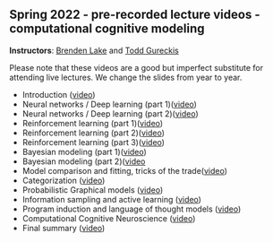 ## Spring 2022 - pre-recorded lecture videos - computational cognitive modeling 

**Instructors**: [Brenden Lake](https://cims.nyu.edu/~brenden/) and [Todd Gureckis](https://todd.gureckislab.org/)

Please note that these videos are a good but imperfect substitute for attending live lectures. We change the slides from year to year.

- Introduction ([video](https://vimeo.com/666970843))
- Neural networks / Deep learning (part 1)([video](https://vimeo.com/669931315))
- Neural networks / Deep learning (part 2)([video](https://vimeo.com/672863803))
- Reinforcement learning (part 1)([video](https://vimeo.com/674866440))
- Reinforcement learning (part 2)([video](https://vimeo.com/679717285))
- Reinforcement learning (part 3)([video](https://vimeo.com/679717912))
- Bayesian modeling (part 1)([video](https://vimeo.com/686035229))
- Bayesian modeling (part 2)([video](https://vimeo.com/686035353)
- Model comparison and fitting, tricks of the trade([video](https://vimeo.com/693685336))
- Categorization ([video](https://vimeo.com/693682566))
- Probabilistic Graphical models ([video](https://vimeo.com/698726807))
- Information sampling and active learning ([video](https://vimeo.com/701788628))
- Program induction and language of thought models ([video](https://vimeo.com/703333218))
- Computational Cognitive Neuroscience ([video](https://vimeo.com/706312739))
- Final summary ([video](https://vimeo.com/706313158))